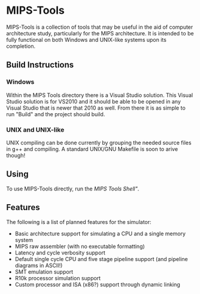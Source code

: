 # MIPS-Tools
MIPS-Tools is a collection of tools that may be useful in the aid of computer architecture study, particularly for the MIPS architecture. It is intended to be fully functional on both Windows and UNIX-like systems upon its completion.

## Build Instructions
### Windows
Within the MIPS Tools directory there is a Visual Studio solution. This Visual Studio solution is for VS2010 and it should be able to be opened in any Visual Studio that is newer that 2010 as well. From there it is as simple to run "Build" and the project should build.

### UNIX and UNIX-like
UNIX compiling can be done currently by grouping the needed source files in g++ and compiling. A standard UNIX/GNU Makefile is soon to arive though!

## Using
To use MIPS-Tools directly, run the *MIPS Tools Shell"*.

## Features
The following is a list of planned features for the simulator:
* Basic architecture support for simulating a CPU and a single memory system
* MIPS raw assembler (with no executable formatting)
* Latency and cycle verbosity support
* Default single cycle CPU and five stage pipeline support (and pipeline diagrams in ASCII!)
* SMT emulation support
* R10k processor simulation support
* Custom processor and ISA (x86?) support through dynamic linking
